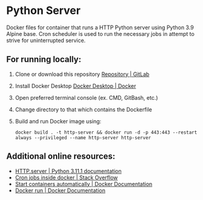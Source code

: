 # Python Server

Docker files for container that runs a HTTP Python server using Python 3.9 Alpine base. Cron scheduler is used to run the necessary jobs in attempt to strive for uninterrupted service. 

## For running locally:

1. Clone or download this repository [Repository | GitLab](https://docs.gitlab.com/ee/user/project/repository/)

2. Install Docker Desktop [Docker Desktop | Docker](https://www.docker.com/products/docker-desktop/)

3. Open preferred terminal console (ex. CMD, GitBash, etc.)

4. Change directory to that which contains the Dockerfile

5. Build and run Docker image using:
   
   `docker build . -t http-server && docker run -d -p 443:443 --restart always --privileged --name http-server http-server`

## Additional online resources:

- [HTTP.server | Python 3.11.1 documentation](https://docs.python.org/3/library/http.server.html)
- [Cron jobs inside docker | Stack Overflow](https://stackoverflow.com/questions/72152000/how-to-perform-cron-jobs-every-5-minutes-inside-docker)
- [Start containers automatically | Docker Documentation](https://docs.docker.com/config/containers/start-containers-automatically/)
- [Docker run | Docker Documentation](https://docs.docker.com/engine/reference/commandline/run/)
